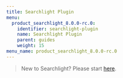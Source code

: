 ```yaml
---
title: Searchlight Plugin
menu:
  product_searchlight_8.0.0-rc.0:
    identifier: searchlight-plugin
    name: Searchlight Plugin
    parent: guides
    weight: 15
menu_name: product_searchlight_8.0.0-rc.0
---
```


> New to Searchlight? Please start [here](/products/searchlight/8.0.0-rc.0/concepts/README).

